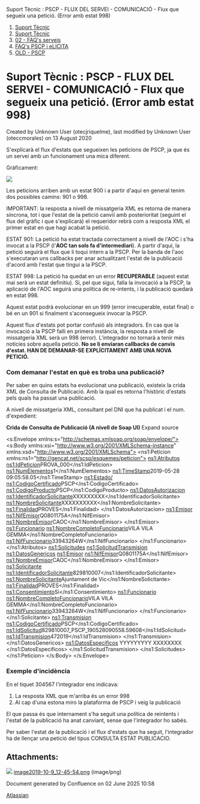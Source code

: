 Suport Tècnic : PSCP - FLUX DEL SERVEI - COMUNICACIÓ - Flux que segueix una petició. (Error amb estat 998)  

1.  [Suport Tècnic](index.md)
2.  [Suport Tècnic](13893782.md)
3.  [02 - FAQ's serveis](26313393.md)
4.  [FAQ's PSCP i eLICITA](28705587.md)
5.  [OLD - PSCP](OLD---PSCP_93356826.md)

Suport Tècnic : PSCP - FLUX DEL SERVEI - COMUNICACIÓ - Flux que segueix una petició. (Error amb estat 998)
==========================================================================================================

Created by Unknown User (otecjriquelme), last modified by Unknown User (oteccmorales) on 13 August 2020

S'explicarà el flux d'estats que segueixen les peticions de PSCP, ja que és un servei amb un funcionament una mica diferent.

  

Gràficament:

![](attachments/28705191/28705192.png)

  

Les peticions arriben amb un estat 900 i a partir d'aqui en general tenim dos possibles camins: 901 o 998. 

IMPORTANT: la resposta a nivell de missatgeria XML es retorna de manera síncrona, tot i que l'estat de la petició canviï amb posterioritat (seguint el flux del gràfic i que s'explicarà) el requeridor rebrà com a resposta XML el primer estat en que hagi acabat la petició.

ESTAT 901: La petició ha estat tractada correctament a nivell de l'AOC i s'ha invocat a la PSCP (l'**AOC tan sols fa d'intermediari**). A partir d'aqui, la petició seguirà el flux que li toqui intern a la PSCP. Per la banda de l'aoc s'executaran uns callbacks per anar actualitzant l'estat de la publicació d'acord amb l'estat que tingui a la PSCP.

  

ESTAT 998: La petició ha quedat en un error **RECUPERABLE** (aquest estat mai serà un estat definitiu). Si, pel que sigui, falla la invocació a la PSCP, la aplicació de l'AOC seguirà una política de re-intents, i la publicació quedarà en estat 998.

Aquest estat podrà evolucionar en un 999 (error irrecuperable, estat final) o bé en un 901 si finalment s'aconsegueix invocar la PSCP.

Aquest flux d'estats pot portar confusió als integradors. En cas que la invocació a la PSCP falli en primera instància, la resposta a nivell de missatgeria XML serà un 998 (error). L'integrador no tornarà a tenir més notícies sobre aquella petició. **No se li enviaran callbacks de canvis d'estat. HAN DE DEMANAR-SE EXPLÍCITAMENT AMB UNA NOVA PETICIÓ.**

### Com demanar l'estat en què es troba una publicació?

Per saber en quins estats ha evolucionat una publicació, existeix la crida XML de Consulta de Publicació. Amb la qual es retorna l'històric d'estats pels quals ha passat una publicació.

A nivell de missatgeria XML, consultant pel DNI que ha publicat i el num. d'expedient:

**Crida de Consulta de Publicació (A nivell de Soap UI)** Expand source

<s:Envelope xmlns:s="http://schemas.xmlsoap.org/soap/envelope/">
   <s:Body xmlns:xsi="http://www.w3.org/2001/XMLSchema-instance" xmlns:xsd="http://www.w3.org/2001/XMLSchema">
      <procesa xmlns="http://www.openuri.org/">
         <ns1:Peticion xmlns:ns1="http://gencat.net/scsp/esquemes/peticion">
            <ns1:Atributos>
               <ns1:IdPeticion>PROVA\_000</ns1:IdPeticion>
               <ns1:NumElementos>1</ns1:NumElementos>
               <ns1:TimeStamp>2019-05-28 09:05:58.05</ns1:TimeStamp>
               <ns1:Estado/>
               <ns1:CodigoCertificado>PSCP</ns1:CodigoCertificado>
               <ns1:CodigoProducto>PSCP</ns1:CodigoProducto>
               <ns1:DatosAutorizacion>
                  <ns1:IdentificadorSolicitante>XXXXXXXXX</ns1:IdentificadorSolicitante>
                  <ns1:NombreSolicitante>XXXXXXXXXX</ns1:NombreSolicitante>
                  <ns1:Finalidad>PROVES</ns1:Finalidad>
               </ns1:DatosAutorizacion>
               <ns1:Emisor>
                  <ns1:NifEmisor>Q0801175A</ns1:NifEmisor>
                  <ns1:NombreEmisor>CAOC</ns1:NombreEmisor>
               </ns1:Emisor>
               <ns1:Funcionario>
                  <ns1:NombreCompletoFuncionario>VILA VILA GEMMA</ns1:NombreCompletoFuncionario>
                  <ns1:NifFuncionario>33943264W</ns1:NifFuncionario>
               </ns1:Funcionario>
            </ns1:Atributos>
            <ns1:Solicitudes>
               <ns1:SolicitudTransmision>
                  <ns1:DatosGenericos>
                     <ns1:Emisor>
                        <ns1:NifEmisor>Q0801175A</ns1:NifEmisor>
                        <ns1:NombreEmisor>CAOC</ns1:NombreEmisor>
                     </ns1:Emisor>
                     <ns1:Solicitante>
                        <ns1:IdentificadorSolicitante>829810007</ns1:IdentificadorSolicitante>
                        <ns1:NombreSolicitante>Ajuntament de Vic</ns1:NombreSolicitante>
                        <ns1:Finalidad>PROVES</ns1:Finalidad>
                        <ns1:Consentimiento>Si</ns1:Consentimiento>
                        <ns1:Funcionario>
                           <ns1:NombreCompletoFuncionario>VILA VILA GEMMA</ns1:NombreCompletoFuncionario>
                           <ns1:NifFuncionario>33943264W</ns1:NifFuncionario>
                        </ns1:Funcionario>
                     </ns1:Solicitante>
                     <ns1:Transmision>
                        <ns1:CodigoCertificado>PSCP</ns1:CodigoCertificado>
                        <ns1:IdSolicitud>829810007\_PSCP\_190528090558.59608</ns1:IdSolicitud>
                        <ns1:IdTransmision>472019</ns1:IdTransmision>
                     </ns1:Transmision>
                  </ns1:DatosGenericos>
                  <ns1:DatosEspecificos>
                     <pscpPublicationStatus xmlns="http://cat.aoc/pscp">
                        <publisherId xsi:type="xsd:string">YYYYYYYYY</publisherId>
                        <diligenceId xsi:type="xsd:string">XXXXXXXX</diligenceId>
                     </pscpPublicationStatus>
                  </ns1:DatosEspecificos>
               </ns1:SolicitudTransmision>
            </ns1:Solicitudes>
         </ns1:Peticion>
      </procesa>
   </s:Body>
</s:Envelope>

  

### Exemple d'incidència

En el tiquet 304567 l'integrador ens indicava:

1.  La resposta XML que m'arriba és un error 998
2.  Al cap d'una estona miro la plataforma de PSCP i veig la publicació

El que passa és que internament s'ha seguit una política de reintents i l'estat de la publicació ha anat canviant, sense que l'integrador ho sabés.

Per saber l'estat de la publicació i el flux d'estats que ha seguit, l'integrador ha de llençar una petició del tipus CONSULTA ESTAT PUBLICACIO. 

  

Attachments:
------------

![](images/icons/bullet_blue.gif) [image2019-10-9\_12-45-54.png](attachments/28705191/28705192.png) (image/png)  

Document generated by Confluence on 02 June 2025 10:58

[Atlassian](http://www.atlassian.com/)